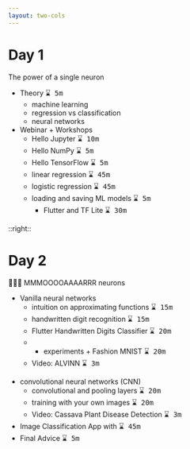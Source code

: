 ```yaml
---
layout: two-cols
---
```


# Day 1

<mdi-format-quote-open />The power <twemoji-high-voltage /> of a single neuron<mdi-format-quote-close />

- Theory <kbd>⌛ 5m</kbd>
  * machine learning
  * regression vs classification
  * neural networks
- Webinar + Workshops
  * Hello <logos-jupyter /> Jupyter <kbd>⌛ 10m</kbd>
  * Hello <logos-numpy /> NumPy <kbd>⌛ 5m</kbd>
  * Hello <logos-tensorflow /> TensorFlow <kbd>⌛ 5m</kbd>
  * linear regression <kbd>⌛ 45m</kbd>
  * logistic regression <kbd>⌛ 45m</kbd>
  * loading and saving ML models <kbd>⌛ 5m</kbd>
    * <logos-flutter /> Flutter and TF Lite <kbd>⌛ 30m</kbd>

::right::

# Day 2

🧠🧠🧠 MMMOOOOAAAARRR neurons

- Vanilla neural networks
  * intuition on approximating functions <kbd>⌛ 15m</kbd>
  * handwritten digit recognition <kbd>⌛ 15m</kbd>
  * Flutter Handwritten Digits Classifier <kbd>⌛ 20m</kbd>
  * * experiments + Fashion MNIST <kbd>⌛ 20m</kbd>
  * Video: ALVINN <kbd>⌛ 3m</kbd>
* convolutional neural networks (CNN)
  * convolutional and pooling layers <kbd>⌛ 20m</kbd>
  * training with your own images <kbd>⌛ 20m</kbd>
  * Video: Cassava Plant Disease Detection <kbd>⌛ 3m</kbd>
* Image Classification App with <logos-flutter /><kbd>⌛ 45m</kbd>
* Final Advice <kbd>⌛ 5m</kbd>
